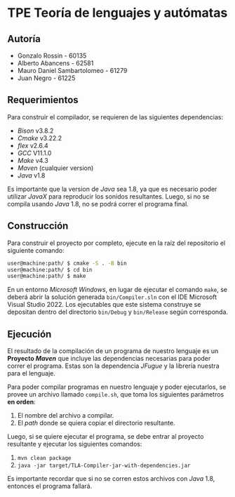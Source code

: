 # TPE Teoría de lenguajes y autómatas

## Autoría
+ Gonzalo Rossin - 60135
+ Alberto Abancens - 62581
+ Mauro Daniel Sambartolomeo - 61279
+ Juan Negro - 61225


## Requerimientos
Para construir el compilador, se requieren de las siguientes dependencias:

- _Bison_ v3.8.2
- _Cmake_ v3.22.2
- _flex_ v2.6.4
- _GCC_ V11.1.0
- _Make_ v4.3
- _Maven_ (cualquier version)
- _Java_ v1.8

Es importante que la version de _Java_ sea 1.8, ya que es necesario poder utilizar _JavaX_ para reproducir
los sonidos resultantes. Luego, si no se compila usando _Java_ 1.8, no se podrá correr el programa
final.

## Construcción

Para construir el proyecto por completo, ejecute en la raíz del repositorio el siguiente comando:

```sh
user@machine:path/ $ cmake -S . -B bin
user@machine:path/ $ cd bin
user@machine:path/ $ make 
```
En un entorno _Microsoft Windows_, en lugar de ejecutar el comando `make`, se deberá abrir la solución generada `bin/Compiler.sln` con el IDE Microsoft Visual Studio 2022. Los ejecutables que este sistema construye se depositan dentro del directorio `bin/Debug` y `bin/Release` según corresponda.

## Ejecución

El resultado de la compilación de un programa de nuestro lenguaje es un **Proyecto _Maven_** que incluye las dependencias
necesarias para poder correr el programa. Estas son la dependencia _JFugue_ y la librería nuestra para el lenguaje. 

Para poder compilar programas en nuestro lenguaje y poder ejecutarlos, se provee un archivo llamado
`compile.sh`, que toma los siguientes parámetros **en orden**:
1. El nombre del archivo a compilar.
2. El _path_ donde se quiera copiar el directorio resultante.
   
Luego, si se quiere ejecutar el programa, se debe entrar al proyecto resultante y ejecutar los siguientes comandos:
1. `mvn clean package`
2. `java -jar target/TLA-Compiler-jar-with-dependencies.jar`

Es importante recordar que si no se corren estos archivos con _Java_ 1.8, entonces el programa fallará.



